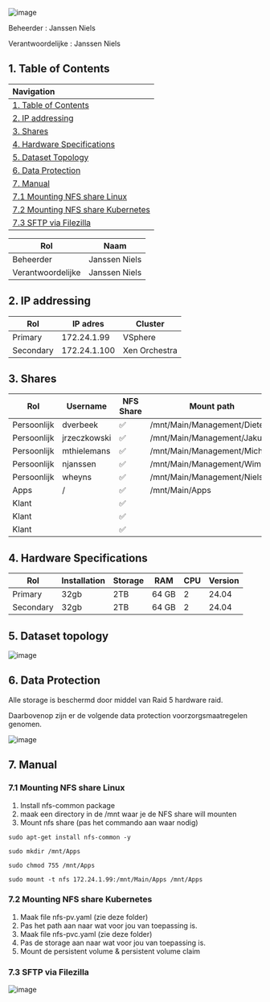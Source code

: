 ![image](https://github.com/michaelthielemans/ProjectHosting/assets/119003253/818125a7-a61a-43bf-9510-b625ca707e70)

Beheerder : Janssen Niels

Verantwoordelijke : Janssen Niels

## 1. Table of Contents 

| Navigation |             
| :-------------------------------------------------  |
| [1. Table of Contents](#1-table-of-contents)             |
| [2. IP addressing](#2-ip-addressing)  |
| [3. Shares](#3-shares)                     |
| [4. Hardware Specifications](#4-hardware-specifications)       |
| [5. Dataset Topology](#5-dataset-topology)         |
| [6. Data Protection](#6-data-protection)     |
| [7. Manual](#52-manual)           |
| [7.1 Mounting NFS share Linux](#6-mounting-nfs-share-linux)         |
| [7.2 Mounting NFS share Kubernetes](#6-mounting-nfs-share-kubernetes)         |
| [7.3 SFTP via Filezilla](#6-sftp-via-filezilla)         |

| Rol               | Naam          |
| ----------------- | ------------- |
| Beheerder         | Janssen Niels |
| Verantwoordelijke | Janssen Niels |
## 2. IP addressing

| Rol       | IP adres     | Cluster       |
| --------- | ------------ | ------------- |
| Primary   | 172.24.1.99  | VSphere       |
| Secondary | 172.24.1.100 | Xen Orchestra |
## 3. Shares 

| Rol         | Username     | NFS Share | Mount path                   | SFTP Share |     |
| ----------- | ------------ | --------- | ---------------------------- | ---------- | --- |
| Persoonlijk | dverbeek     | ✅         | /mnt/Main/Management/Dieter  | ✅          |     |
| Persoonlijk | jrzeczkowski | ✅         | /mnt/Main/Management/Jakub   | ✅          |     |
| Persoonlijk | mthielemans  | ✅         | /mnt/Main/Management/Michael | ✅          |     |
| Persoonlijk | njanssen     | ✅         | /mnt/Main/Management/Wim     | ✅          |     |
| Persoonlijk | wheyns       | ✅         | /mnt/Main/Management/Niels   | ✅          |     |
| Apps        | /            | ✅         | /mnt/Main/Apps               | ❌          |     |
| Klant       |              | ✅         |                              | ✅          |     |
| Klant       |              | ✅         |                              | ✅          |     |
| Klant       |              | ✅         |                              | ✅          |     |

## 4. Hardware Specifications 

| Rol       | Installation | Storage | RAM   | CPU | Version |
| --------- | ------------ | ------- | ----- | --- | ------- |
| Primary   | 32gb         | 2TB     | 64 GB | 2   | 24.04   |
| Secondary | 32gb         | 2TB     | 64 GB | 2   | 24.04   |

## 5. Dataset topology

![image](https://github.com/michaelthielemans/ProjectHosting/assets/119003253/525781df-08aa-43b2-ba4d-ed0801987cd9)


## 6. Data Protection 

Alle storage is beschermd door middel van Raid 5 hardware raid. 

Daarbovenop zijn er de volgende data protection voorzorgsmaatregelen genomen.  

![image](https://github.com/michaelthielemans/ProjectHosting/assets/119003253/9bfc0883-4625-4ae3-ad49-a384650e0e42)

## 7. Manual

### 7.1 Mounting NFS share Linux 

1. Install nfs-common package
2. maak een directory in de /mnt waar je de NFS share will mounten
3. Mount nfs share (pas het commando aan waar nodig)

```sudo apt-get install nfs-common -y```

```sudo mkdir /mnt/Apps```

```sudo chmod 755 /mnt/Apps```

```sudo mount -t nfs 172.24.1.99:/mnt/Main/Apps /mnt/Apps```

### 7.2 Mounting NFS share Kubernetes

1. Maak file nfs-pv.yaml (zie deze folder)
2. Pas het path aan naar wat voor jou van toepassing is. 
3. Maak file nfs-pvc.yaml (zie deze folder)
4. Pas de storage aan naar wat voor jou van toepassing is. 
5. Mount de persistent volume & persistent volume claim

### 7.3 SFTP via Filezilla

![image](https://github.com/michaelthielemans/ProjectHosting/assets/119003253/f66a3d27-365f-4d26-8b5f-bbf87e516f33)
